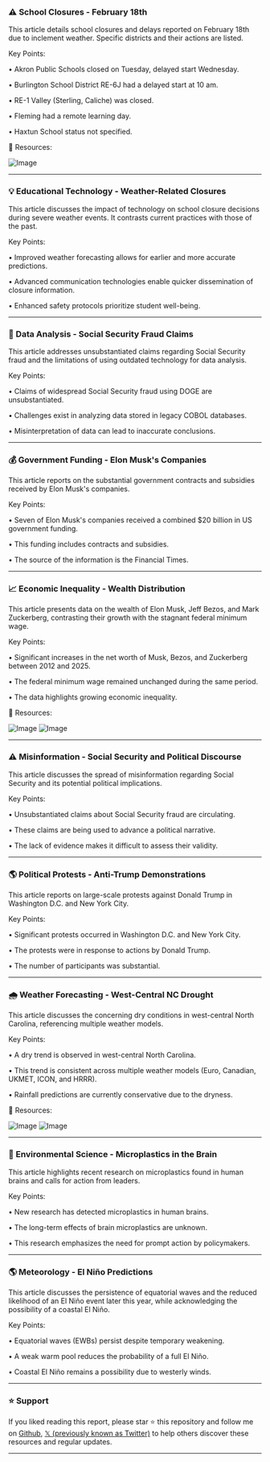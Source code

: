 ### ⚠️ School Closures - February 18th

This article details school closures and delays reported on February 18th due to inclement weather.  Specific districts and their actions are listed.

Key Points:

• Akron Public Schools closed on Tuesday, delayed start Wednesday.


• Burlington School District RE-6J had a delayed start at 10 am.


• RE-1 Valley (Sterling, Caliche) was closed.


• Fleming had a remote learning day.


• Haxtun School status not specified.


🔗 Resources:

![Image](https://pbs.twimg.com/media/GkCrWSQWgAA2UWW?format=jpg&name=small)


---

### 💡 Educational Technology - Weather-Related Closures

This article discusses the impact of technology on school closure decisions during severe weather events.  It contrasts current practices with those of the past.

Key Points:

• Improved weather forecasting allows for earlier and more accurate predictions.


• Advanced communication technologies enable quicker dissemination of closure information.


• Enhanced safety protocols prioritize student well-being.



---

### 🤖 Data Analysis - Social Security Fraud Claims

This article addresses unsubstantiated claims regarding Social Security fraud and the limitations of using outdated technology for data analysis.

Key Points:

• Claims of widespread Social Security fraud using DOGE are unsubstantiated.


• Challenges exist in analyzing data stored in legacy COBOL databases.


• Misinterpretation of data can lead to inaccurate conclusions.



---

### 💰 Government Funding - Elon Musk's Companies

This article reports on the substantial government contracts and subsidies received by Elon Musk's companies.

Key Points:

• Seven of Elon Musk's companies received a combined $20 billion in US government funding.


• This funding includes contracts and subsidies.


• The source of the information is the Financial Times.



---

### 📈 Economic Inequality - Wealth Distribution

This article presents data on the wealth of Elon Musk, Jeff Bezos, and Mark Zuckerberg, contrasting their growth with the stagnant federal minimum wage.

Key Points:

• Significant increases in the net worth of Musk, Bezos, and Zuckerberg between 2012 and 2025.


• The federal minimum wage remained unchanged during the same period.


• The data highlights growing economic inequality.


🔗 Resources:

![Image](https://pbs.twimg.com/media/GkCVr5jWIAAvE9Z?format=jpg&name=small)
![Image](https://pbs.twimg.com/media/GkCV09xXYAA40a6?format=jpg&name=small)


---

### ⚠️ Misinformation - Social Security and Political Discourse

This article discusses the spread of misinformation regarding Social Security and its potential political implications.

Key Points:

• Unsubstantiated claims about Social Security fraud are circulating.


• These claims are being used to advance a political narrative.


• The lack of evidence makes it difficult to assess their validity.



---

### 🌎 Political Protests - Anti-Trump Demonstrations

This article reports on large-scale protests against Donald Trump in Washington D.C. and New York City.

Key Points:

• Significant protests occurred in Washington D.C. and New York City.


• The protests were in response to actions by Donald Trump.


• The number of participants was substantial.



---

### 🌧️ Weather Forecasting - West-Central NC Drought

This article discusses the concerning dry conditions in west-central North Carolina, referencing multiple weather models.

Key Points:

• A dry trend is observed in west-central North Carolina.


• This trend is consistent across multiple weather models (Euro, Canadian, UKMET, ICON, and HRRR).


• Rainfall predictions are currently conservative due to the dryness.


🔗 Resources:

![Image](https://pbs.twimg.com/media/GkCPtQLXIAAgXPC?format=jpg&name=small)
![Image](https://pbs.twimg.com/media/GkCPtQKXgAAq21n?format=jpg&name=small)



---

### 🔬 Environmental Science - Microplastics in the Brain

This article highlights recent research on microplastics found in human brains and calls for action from leaders.

Key Points:

• New research has detected microplastics in human brains.


• The long-term effects of brain microplastics are unknown.


•  This research emphasizes the need for prompt action by policymakers.



---

### 🌎 Meteorology - El Niño Predictions

This article discusses the persistence of equatorial waves and the reduced likelihood of an El Niño event later this year, while acknowledging the possibility of a coastal El Niño.

Key Points:

• Equatorial waves (EWBs) persist despite temporary weakening.


•  A weak warm pool reduces the probability of a full El Niño.


•  Coastal El Niño remains a possibility due to westerly winds.


---

### ⭐️ Support

If you liked reading this report, please star ⭐️ this repository and follow me on [Github](https://github.com/Drix10), [𝕏 (previously known as Twitter)](https://x.com/DRIX_10_) to help others discover these resources and regular updates.

---